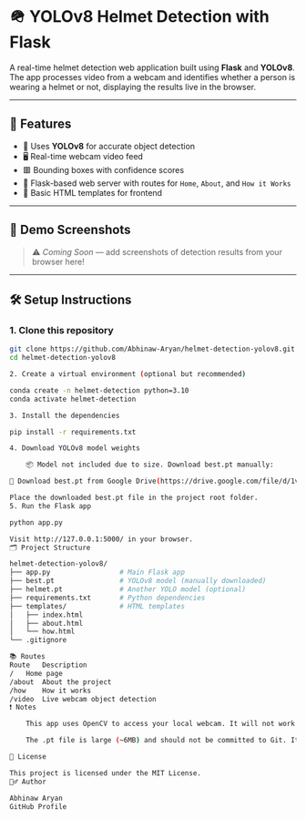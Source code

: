 # 🪖 YOLOv8 Helmet Detection with Flask

A real-time helmet detection web application built using **Flask** and **YOLOv8**. The app processes video from a webcam and identifies whether a person is wearing a helmet or not, displaying the results live in the browser.

---

## 🚀 Features

- 🧠 Uses **YOLOv8** for accurate object detection
- 🖥️ Real-time webcam video feed
- 🟥 Bounding boxes with confidence scores
- 📄 Flask-based web server with routes for `Home`, `About`, and `How it Works`
- 🎨 Basic HTML templates for frontend

---

## 🧪 Demo Screenshots

> ⚠️ _Coming Soon_ — add screenshots of detection results from your browser here!

---

## 🛠️ Setup Instructions

### 1. Clone this repository
```bash
git clone https://github.com/Abhinaw-Aryan/helmet-detection-yolov8.git
cd helmet-detection-yolov8

2. Create a virtual environment (optional but recommended)

conda create -n helmet-detection python=3.10
conda activate helmet-detection

3. Install the dependencies

pip install -r requirements.txt

4. Download YOLOv8 model weights

    📦 Model not included due to size. Download best.pt manually:

🔗 Download best.pt from Google Drive(https://drive.google.com/file/d/1vUXdMO8NuxWUIndi9kvTZU4KlPd0SRgr/view?usp=sharing)

Place the downloaded best.pt file in the project root folder.
5. Run the Flask app

python app.py

Visit http://127.0.0.1:5000/ in your browser.
🗂️ Project Structure

helmet-detection-yolov8/
├── app.py                 # Main Flask app
├── best.pt                # YOLOv8 model (manually downloaded)
├── helmet.pt              # Another YOLO model (optional)
├── requirements.txt       # Python dependencies
├── templates/             # HTML templates
│   ├── index.html
│   ├── about.html
│   └── how.html
└── .gitignore

📚 Routes
Route	Description
/	Home page
/about	About the project
/how	How it works
/video	Live webcam object detection
❗ Notes

    This app uses OpenCV to access your local webcam. It will not work on remote cloud platforms like Render without modification.

    The .pt file is large (~6MB) and should not be committed to Git. It is ignored via .gitignore.

📜 License

This project is licensed under the MIT License.
🙋‍♂️ Author

Abhinaw Aryan
GitHub Profile

